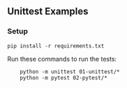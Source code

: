 ## Unittest Examples

### Setup
```
pip install -r requirements.txt
```

Run these commands to run the tests:
```
	python -m unittest 01-unittest/*
	python -m pytest 02-pytest/*
```

